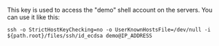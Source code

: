 This key is used to access the "demo" shell account on the servers. You can use it like this:

    ssh -o StrictHostKeyChecking=no -o UserKnownHostsFile=/dev/null -i ${path.root}/files/ssh/id_ecdsa demo@IP_ADDRESS
    